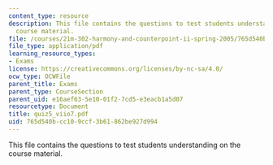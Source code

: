 ```yaml
---
content_type: resource
description: This file contains the questions to test students understanding on the
  course material.
file: /courses/21m-302-harmony-and-counterpoint-ii-spring-2005/765d540bcc109ccf3b61862be927d994_quiz5_viio7.pdf
file_type: application/pdf
learning_resource_types:
- Exams
license: https://creativecommons.org/licenses/by-nc-sa/4.0/
ocw_type: OCWFile
parent_title: Exams
parent_type: CourseSection
parent_uid: e16aef63-5e10-01f2-7cd5-e3eacb1a5d07
resourcetype: Document
title: quiz5_viio7.pdf
uid: 765d540b-cc10-9ccf-3b61-862be927d994
---
```

This file contains the questions to test students understanding on the course material.